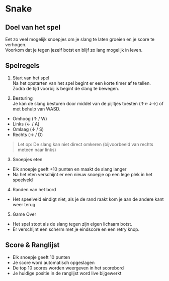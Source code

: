 # Snake

## Doel van het spel
Eet zo veel mogelijk snoepjes om je slang te laten groeien en je score te verhogen.  
Voorkom dat je tegen jezelf botst en blijf zo lang mogelijk in leven.

## Spelregels
1. Start van het spel  
Na het opstarten van het spel begint er een korte timer af te tellen. Zodra de tijd 
voorbij is begint de slang te bewegen.

2. Besturing  
Je kan de slang besturen door middel van de pijltjes toesten (↑←↓→) of met behulp van WASD.
- Omhoog (↑ / W)
- Links (← / A)
- Omlaag (↓ / S)
- Rechts (→ / D)

>
> Let op: De slang kan niet direct omkeren (bijvoorbeeld van rechts meteen naar links)
>

3. Snoepjes eten  
- Elk snoepje geeft +10 punten en maakt de slang langer
- Na het eten verschijnt er een nieuw snoepje op een lege plek in het speelveld

4. Randen van het bord  
- Het speelveld eindigt niet, als je de rand raakt kom je aan de andere kant weer terug

5. Game Over
- Het spel stopt als de slang tegen zijn eigen lichaam botst.
- Er verschijnt een scherm met je eindscore en een retry knop.

## Score & Ranglijst
- Elk snoepje geeft 10 punten
- Je score word automatisch opgeslagen
- De top 10 scores worden weergeven in het scorebord
- Je huidige positie in de ranglijst word live bijgewerkt
